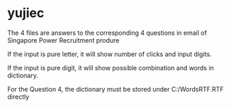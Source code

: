 # yujiec

The 4 files are answers to the corresponding 4 questions in email of Singapore Power Recruitment produre

If the input is pure letter, it will show number of clicks and input digits.

If the input is pure digit, it will show possible combination and words in dictionary.

For the Question 4, the dictionary must be stored under C:/WordsRTF.RTF directly
